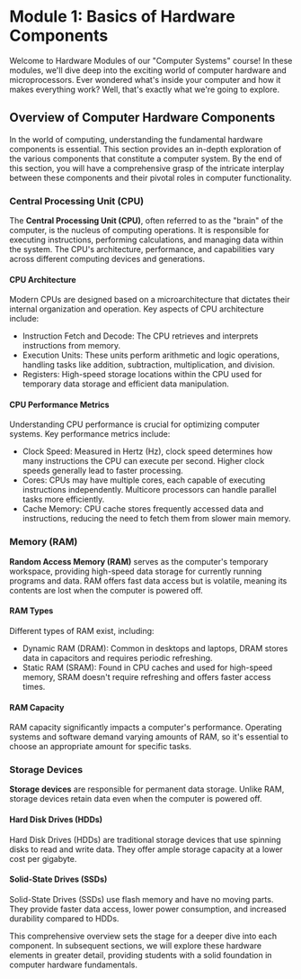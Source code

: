 # Module 1: Basics of Hardware Components

Welcome to Hardware Modules of our "Computer Systems" course! In these modules, we'll dive deep into the exciting world of computer hardware and microprocessors. Ever wondered what's inside your computer and how it makes everything work? Well, that's exactly what we're going to explore. 

## Overview of Computer Hardware Components

In the world of computing, understanding the fundamental hardware components is essential. This section provides an in-depth exploration of the various components that constitute a computer system. By the end of this section, you will have a comprehensive grasp of the intricate interplay between these components and their pivotal roles in computer functionality.

### Central Processing Unit (CPU)

The **Central Processing Unit (CPU)**, often referred to as the "brain" of the computer, is the nucleus of computing operations. It is responsible for executing instructions, performing calculations, and managing data within the system. The CPU's architecture, performance, and capabilities vary across different computing devices and generations.

#### CPU Architecture

Modern CPUs are designed based on a microarchitecture that dictates their internal organization and operation. Key aspects of CPU architecture include:

+ Instruction Fetch and Decode: The CPU retrieves and interprets instructions from memory.
+ Execution Units: These units perform arithmetic and logic operations, handling tasks like addition, subtraction, multiplication, and division.
+ Registers: High-speed storage locations within the CPU used for temporary data storage and efficient data manipulation.

#### CPU Performance Metrics

Understanding CPU performance is crucial for optimizing computer systems. Key performance metrics include:

+ Clock Speed: Measured in Hertz (Hz), clock speed determines how many instructions the CPU can execute per second. Higher clock speeds generally lead to faster processing.
+ Cores: CPUs may have multiple cores, each capable of executing instructions independently. Multicore processors can handle parallel tasks more efficiently.
+ Cache Memory: CPU cache stores frequently accessed data and instructions, reducing the need to fetch them from slower main memory.



### Memory (RAM)

**Random Access Memory (RAM)** serves as the computer's temporary workspace, providing high-speed data storage for currently running programs and data. RAM offers fast data access but is volatile, meaning its contents are lost when the computer is powered off.

#### RAM Types

Different types of RAM exist, including:

+ Dynamic RAM (DRAM): Common in desktops and laptops, DRAM stores data in capacitors and requires periodic refreshing.
+ Static RAM (SRAM): Found in CPU caches and used for high-speed memory, SRAM doesn't require refreshing and offers faster access times.

#### RAM Capacity
RAM capacity significantly impacts a computer's performance. Operating systems and software demand varying amounts of RAM, so it's essential to choose an appropriate amount for specific tasks.


### Storage Devices

**Storage devices** are responsible for permanent data storage. Unlike RAM, storage devices retain data even when the computer is powered off.


#### Hard Disk Drives (HDDs)
Hard Disk Drives (HDDs) are traditional storage devices that use spinning disks to read and write data. They offer ample storage capacity at a lower cost per gigabyte.
#### Solid-State Drives (SSDs)
Solid-State Drives (SSDs) use flash memory and have no moving parts. They provide faster data access, lower power consumption, and increased durability compared to HDDs.

This comprehensive overview sets the stage for a deeper dive into each component. In subsequent sections, we will explore these hardware elements in greater detail, providing students with a solid foundation in computer hardware fundamentals.















[^note]:
    The content presented in this "Computer Systems" course is the intellectual property of Deakin University. Unauthorized use, reproduction, or distribution of this material is strictly prohibited and may be subject to disciplinary and legal action in accordance with university policies. Permission for any use beyond the scope of this course must be obtained from Deakin University - School of Information Technology.
